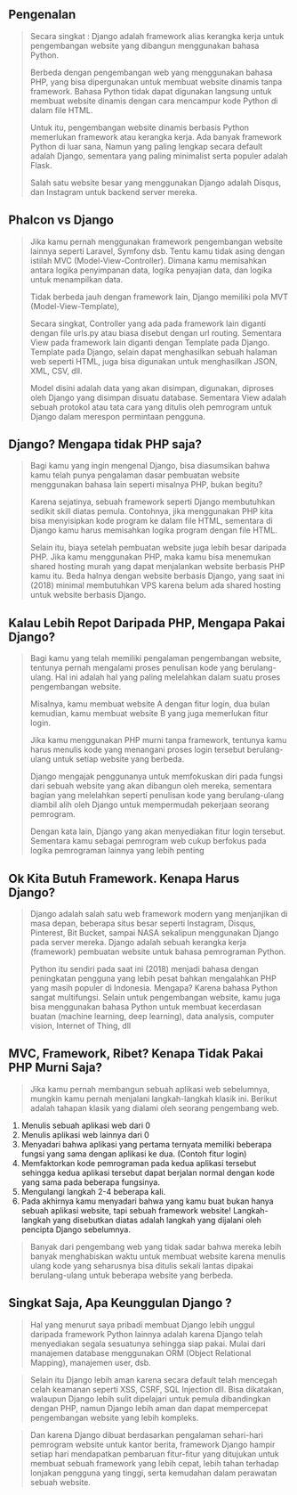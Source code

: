 ## Pengenalan
> Secara singkat : Django adalah framework alias kerangka kerja untuk pengembangan website yang dibangun menggunakan bahasa Python.
>
> Berbeda dengan pengembangan web yang menggunakan bahasa PHP, yang bisa dipergunakan untuk membuat website dinamis tanpa framework. Bahasa Python tidak dapat digunakan langsung untuk membuat website dinamis dengan cara mencampur kode Python di dalam file HTML.
>
> Untuk itu, pengembangan website dinamis berbasis Python memerlukan framework atau kerangka kerja. Ada banyak framework Python di luar sana, Namun yang paling lengkap secara default adalah Django, sementara yang paling minimalist serta populer adalah Flask. 
> 
> Salah satu website besar yang menggunakan Django adalah Disqus, dan Instagram untuk backend server mereka.

## Phalcon vs Django
> Jika kamu pernah menggunakan framework pengembangan website lainnya seperti Laravel, Symfony dsb. Tentu kamu tidak asing dengan istilah MVC (Model-View-Controller). Dimana kamu memisahkan antara logika penyimpanan data, logika penyajian data, dan logika untuk menampilkan data.
> 
> Tidak berbeda jauh dengan framework lain, Django memiliki pola MVT (Model-View-Template), 
> 
> Secara singkat, Controller yang ada pada framework lain diganti dengan file urls.py atau biasa disebut dengan url routing. Sementara View pada framework lain diganti dengan Template pada Django. Template pada Django, selain dapat menghasilkan sebuah halaman web seperti HTML, juga bisa digunakan untuk menghasilkan JSON, XML, CSV, dll.
> 
> Model disini adalah data yang akan disimpan, digunakan, diproses oleh Django yang disimpan disuatu database. Sementara View adalah sebuah protokol atau tata cara yang ditulis oleh pemrogram untuk Django dalam merespon permintaan pengguna. 

## Django? Mengapa tidak PHP saja?
> Bagi kamu yang ingin mengenal Django, bisa diasumsikan bahwa kamu telah punya pengalaman dasar pembuatan website menggunakan bahasa lain seperti misalnya PHP, bukan begitu?
> 
> Karena sejatinya, sebuah framework seperti Django membutuhkan sedikit skill diatas pemula. Contohnya, jika menggunakan PHP kita bisa menyisipkan kode program ke dalam file HTML, sementara di Django kamu harus memisahkan logika program dengan file HTML. 
> 
> Selain itu, biaya setelah pembuatan website juga lebih besar daripada PHP. Jika kamu menggunakan PHP, maka kamu bisa menemukan shared hosting murah yang dapat menjalankan website berbasis PHP kamu itu. Beda halnya dengan website berbasis Django, yang saat ini (2018) minimal membutuhkan VPS karena belum ada shared hosting untuk website berbasis Django.

## Kalau Lebih Repot Daripada PHP, Mengapa Pakai Django?
> Bagi kamu yang telah memiliki pengalaman pengembangan website, tentunya pernah mengalami proses penulisan kode yang berulang-ulang. Hal ini adalah hal yang paling melelahkan dalam suatu proses pengembangan website.
> 
> Misalnya, kamu membuat website A dengan fitur login, dua bulan kemudian, kamu membuat website B yang juga memerlukan fitur login.
> 
> Jika kamu menggunakan PHP murni tanpa framework, tentunya kamu harus menulis kode yang menangani proses login tersebut berulang-ulang untuk setiap website yang berbeda.
> 
> Django mengajak penggunanya untuk memfokuskan diri pada fungsi dari sebuah website yang akan dibangun oleh mereka, sementara bagian yang melelahkan seperti penulisan kode yang berulang-ulang diambil alih oleh Django untuk mempermudah pekerjaan seorang pemrogram. 
>
> Dengan kata lain, Django yang akan menyediakan fitur login tersebut. Sementara kamu sebagai pemrogram web cukup berfokus pada logika pemrograman lainnya yang lebih penting

## Ok Kita Butuh Framework. Kenapa Harus Django?
> Django adalah salah satu web framework modern yang menjanjikan di masa depan, beberapa situs besar seperti Instagram, Disqus, Pinterest, Bit Bucket, sampai NASA sekalipun menggunakan Django pada server mereka. Django adalah sebuah kerangka kerja (framework) pembuatan website untuk bahasa pemrograman Python. 
>
>Python itu sendiri pada saat ini (2018) menjadi bahasa dengan peningkatan pengguna yang lebih pesat bahkan mengalahkan PHP yang masih populer di Indonesia.
> Mengapa?
Karena bahasa Python sangat multifungsi. Selain untuk pengembangan website, kamu juga bisa menggunakan bahasa Python untuk membuat kecerdasan buatan (machine learning, deep learning), data analysis, computer vision, Internet of Thing, dll

## MVC, Framework, Ribet? Kenapa Tidak Pakai PHP Murni Saja?
> Jika kamu pernah membangun sebuah aplikasi web sebelumnya, mungkin kamu pernah menjalani langkah-langkah klasik ini. Berikut adalah tahapan klasik yang dialami oleh seorang pengembang web.

1. Menulis sebuah aplikasi web dari 0
2. Menulis aplikasi web lainnya dari 0
3. Menyadari bahwa aplikasi yang pertama ternyata memiliki beberapa fungsi yang sama dengan aplikasi ke dua. (Contoh fitur login)
4. Memfaktorkan kode pemrograman pada kedua aplikasi tersebut sehingga kedua aplikasi tersebut dapat berjalan normal dengan kode yang sama pada beberapa fungsinya.
5. Mengulangi langkah 2-4 beberapa kali.
6. Pada akhirnya kamu menyadari bahwa yang kamu buat bukan hanya sebuah aplikasi website, tapi sebuah framework website!
Langkah-langkah yang disebutkan diatas adalah langkah yang dijalani oleh pencipta Django sebelumnya.

> Banyak dari pengembang web yang tidak sadar bahwa mereka lebih banyak menghabiskan waktu untuk membuat website karena menulis ulang kode yang seharusnya bisa ditulis sekali lantas dipakai berulang-ulang untuk beberapa website yang berbeda.


## Singkat Saja, Apa Keunggulan Django ?
> Hal yang menurut saya pribadi membuat Django lebih unggul daripada framework Python lainnya adalah karena Django telah menyediakan segala sesuatunya sehingga siap pakai. Mulai dari manajemen database menggunakan ORM (Object Relational Mapping), manajemen user, dsb.

> Selain itu Django lebih aman karena secara default telah mencegah celah keamanan seperti XSS, CSRF, SQL Injection dll. Bisa dikatakan, walaupun Django lebih sulit dipelajari untuk pemula dibandingkan dengan PHP, namun Django lebih aman dan dapat mempercepat pengembangan website yang lebih kompleks.

> Dan karena Django dibuat berdasarkan pengalaman sehari-hari pemrogram website untuk kantor berita, framework Django hampir setiap hari mendapatkan pembaruan fitur-fitur yang ditujukan untuk membuat sebuah framework yang lebih cepat, lebih tahan terhadap lonjakan pengguna yang tinggi, serta kemudahan dalam perawatan  sebuah website.






